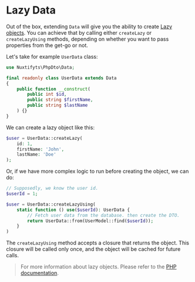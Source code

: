 Lazy Data
=

Out of the box, extending `Data` will give you the ability to create [Lazy objects](https://www.php.net/manual/en/language.oop5.lazy-objects.php).
You can achieve that by calling either `createLazy` or `createLazyUsing` methods, depending
on whether you want to pass properties from the get-go or not.

Let's take for example `UserData` class:

```php
use Nuxtifyts\PhpDto\Data;

final readonly class UserData extends Data
{
    public function __construct(
        public int $id,
        public string $firstName,
        public string $lastName
    ) {}
}
```

We can create a lazy object like this:

```php
$user = UserData::createLazy(
    id: 1, 
    firstName: 'John', 
    lastName: 'Doe'
);
```

Or, if we have more complex logic to run before creating the object, we can do:

```php
// Supposedly, we know the user id.
$userId = 1;

$user = UserData::createLazyUsing(
    static function () use($userId): UserData {
        // Fetch user data from the database. then create the DTO.
        return UserData::from(UserModel::find($userId));
    }
)
```

The `createLazyUsing` method accepts a closure that returns the object. 
This closure will be called only once, and the object will be cached for future calls.

> For more information about lazy objects. Please refer to the [PHP documentation](https://www.php.net/manual/en/language.oop5.lazy-objects.php).
